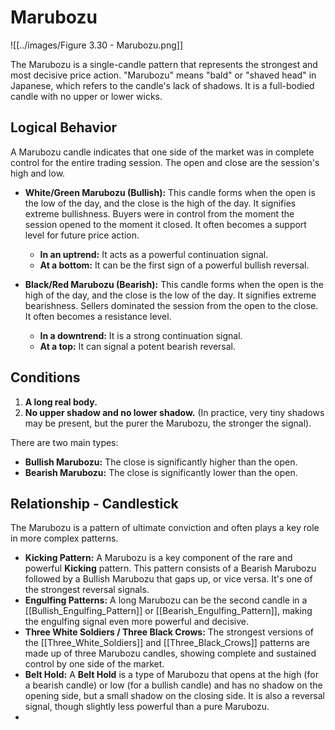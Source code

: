 # Marubozu

![[../images/Figure 3.30 - Marubozu.png]]

The Marubozu is a single-candle pattern that represents the strongest and most decisive price action. "Marubozu" means "bald" or "shaved head" in Japanese, which refers to the candle's lack of shadows. It is a full-bodied candle with no upper or lower wicks.

## Logical Behavior

A Marubozu candle indicates that one side of the market was in complete control for the entire trading session. The open and close are the session's high and low.

- **White/Green Marubozu (Bullish):** This candle forms when the open is the low of the day, and the close is the high of the day. It signifies extreme bullishness. Buyers were in control from the moment the session opened to the moment it closed. It often becomes a support level for future price action.
    - **In an uptrend:** It acts as a powerful continuation signal.
    - **At a bottom:** It can be the first sign of a powerful bullish reversal.

- **Black/Red Marubozu (Bearish):** This candle forms when the open is the high of the day, and the close is the low of the day. It signifies extreme bearishness. Sellers dominated the session from the open to the close. It often becomes a resistance level.
    - **In a downtrend:** It is a strong continuation signal.
    - **At a top:** It can signal a potent bearish reversal.

## Conditions

1.  **A long real body.**
2.  **No upper shadow and no lower shadow.** (In practice, very tiny shadows may be present, but the purer the Marubozu, the stronger the signal).

There are two main types:
- **Bullish Marubozu:** The close is significantly higher than the open.
- **Bearish Marubozu:** The close is significantly lower than the open.

## Relationship - Candlestick

The Marubozu is a pattern of ultimate conviction and often plays a key role in more complex patterns.

- **Kicking Pattern:** A Marubozu is a key component of the rare and powerful **Kicking** pattern. This pattern consists of a Bearish Marubozu followed by a Bullish Marubozu that gaps up, or vice versa. It's one of the strongest reversal signals.
- **Engulfing Patterns:** A long Marubozu can be the second candle in a [[Bullish_Engulfing_Pattern]] or [[Bearish_Engulfing_Pattern]], making the engulfing signal even more powerful and decisive.
- **Three White Soldiers / Three Black Crows:** The strongest versions of the [[Three_White_Soldiers]] and [[Three_Black_Crows]] patterns are made up of three Marubozu candles, showing complete and sustained control by one side of the market.
- **Belt Hold:** A **Belt Hold** is a type of Marubozu that opens at the high (for a bearish candle) or low (for a bullish candle) and has no shadow on the opening side, but a small shadow on the closing side. It is also a reversal signal, though slightly less powerful than a pure Marubozu.
-